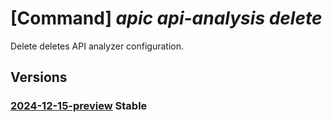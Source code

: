 # [Command] _apic api-analysis delete_

Delete deletes API analyzer configuration.

## Versions

### [2024-12-15-preview](/Resources/mgmt-plane/L3N1YnNjcmlwdGlvbnMve30vcmVzb3VyY2Vncm91cHMve30vcHJvdmlkZXJzL21pY3Jvc29mdC5hcGljZW50ZXIvc2VydmljZXMve30vd29ya3NwYWNlcy97fS9hbmFseXplcmNvbmZpZ3Mve30=/2024-12-15-preview.xml) **Stable**

<!-- mgmt-plane /subscriptions/{}/resourcegroups/{}/providers/microsoft.apicenter/services/{}/workspaces/{}/analyzerconfigs/{} 2024-12-15-preview -->

